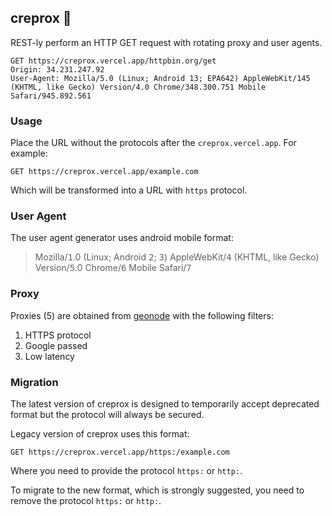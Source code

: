 ## creprox :ninja:
REST-ly perform an HTTP GET request with rotating proxy and user agents.

```http
GET https://creprox.vercel.app/httpbin.org/get
Origin: 34.231.247.92
User-Agent: Mozilla/5.0 (Linux; Android 13; EPA642) AppleWebKit/145 (KHTML, like Gecko) Version/4.0 Chrome/348.300.751 Mobile Safari/945.892.561
```

### Usage

Place the URL without the protocols after the `creprox.vercel.app`. For example:

```http
GET https://creprox.vercel.app/example.com
```

Which will be transformed into a URL with `https` protocol.

### User Agent

The user agent generator uses android mobile format:

> Mozilla/<kbd>1</kbd>.0 (Linux; Android <kbd>2</kbd>; <kbd>3</kbd>) AppleWebKit/<kbd>4</kbd> (KHTML, like Gecko) Version/<kbd>5</kbd>.0 Chrome/<kbd>6</kbd> Mobile Safari/<kbd>7</kbd>

### Proxy

Proxies (5) are obtained from [geonode](https://geonode.com/free-proxy-list) with the following filters:

1. HTTPS protocol
2. Google passed
3. Low latency

### Migration

The latest version of creprox is designed to temporarily accept deprecated format but the protocol will always be secured.

Legacy version of creprox uses this format:

```http
GET https://creprox.vercel.app/https:/example.com
```

Where you need to provide the protocol `https:` or `http:`.

To migrate to the new format, which is strongly suggested, you need to remove the protocol `https:` or `http:`.
